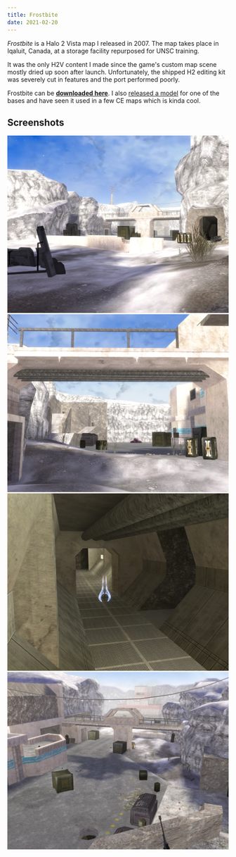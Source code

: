 ```yaml
---
title: Frostbite
date: 2021-02-20
---
```

_Frostbite_ is a Halo 2 Vista map I released in 2007. The map takes place in Iqaluit, Canada, at a storage facility repurposed for UNSC training.

It was the only H2V content I made since the game's custom map scene mostly dried up soon after launch. Unfortunately, the shipped H2 editing kit was severely cut in features and the port performed poorly.

Frostbite can be [**downloaded here**](http://h2v.halomaps.org/index.cfm?pg=3&fid=2235). I also [released a model](http://hce.halomaps.org/index.cfm?fid=3187) for one of the bases and have seen it used in a few CE maps which is kinda cool.

## Screenshots
[![](pics/00000.jpg)](pics/00000.jpg)
[![](pics/00002.jpg)](pics/00002.jpg)
[![](pics/00004.jpg)](pics/00004.jpg)
[![](pics/00007.jpg)](pics/00007.jpg)
